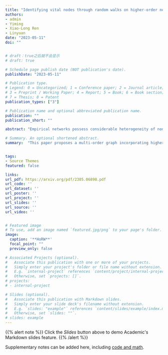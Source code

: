 ```yaml
---
title: "Identifying vital nodes through random walks on higher-order networks"
authors:
- admin
- Yiming
- Xiao-Long Ren
- Linyuan
date: "2023-05-11"
doi: ""


# draft：true之后就不会显示
# draft: true

# Schedule page publish date (NOT publication's date).
publishDate: "2023-05-11"

# Publication type.
# Legend: 0 = Uncategorized; 1 = Conference paper; 2 = Journal article;
# 3 = Preprint / Working Paper; 4 = Report; 5 = Book; 6 = Book section;
# 7 = Thesis; 8 = Patent
publication_types: ["3"]

# Publication name and optional abbreviated publication name.
publication: ""
publication_short: ""

abstract: "Empirical networks possess considerable heterogeneity of node connections, resulting in a small portion of nodes playing crucial roles in network structure and function. Yet, how to characterize nodes’ influence and identify vital nodes is by far still unclear in the study of networks with higher-order interactions. In this paper, we introduce a multi-order graph obtained by incorporating the higher-order bipartite graph and the classical pairwise graph, and propose a Higher-order Augmented Random Walk (HoRW) model through random walking on it. This representation preserves as much information about the higher-interacting network as possible. The results indicate that the proposed method effectively addresses the localization problem of certain classical centralities. In contrast to random walks along pairwise interactions only, performing more walks along higher-order interactions assists in not only identifying the most important nodes but also distinguishing nodes that ranked in the middle and bottom. Our method outperforms classical centralities in identifying vital nodes and can scale to various tasks in networks, including information spread maximization and network dismantling problems. The proposed higher-order representation and the random walk model provide novel insights and potent tools for studying higher-order mechanisms and functionality."

# Summary. An optional shortened abstract.
summary:  "This paper proposes a multi-order graph incorporating higher-order bipartite and pairwise graphs, and introduces a Higher-order Augmented Random Walk (HoRW) model for characterizing nodes’ influence and identifying crucial nodes in higher-order networks. Results show that HoRW outperforms classical centralities in identifying vital nodes and can be applied to various network tasks. The proposed representation and model provide new insights and tools for studying higher-order mechanisms and functionality."


tags:
- Source Themes
featured: false

links:
url_pdf: https://arxiv.org/pdf/2305.06898.pdf
url_code: ''
url_dataset: ''
url_poster: ''
url_project: ''
url_slides: ''
url_source: ''
url_video: ''


# Featured image
# To use, add an image named `featured.jpg/png` to your page's folder. 
image:
  caption: '**HoRW**'
  focal_point: ""
  preview_only: false

# Associated Projects (optional).
#   Associate this publication with one or more of your projects.
#   Simply enter your project's folder or file name without extension.
#   E.g. `internal-project` references `content/project/internal-project/index.md`.
#   Otherwise, set `projects: []`.
# projects:
# - internal-project

# Slides (optional).
#   Associate this publication with Markdown slides.
#   Simply enter your slide deck's filename without extension.
#   E.g. `slides: "example"` references `content/slides/example/index.md`.
#   Otherwise, set `slides: ""`.
# slides: example
---
```


{{% alert note %}}
Click the *Slides* button above to demo Academic's Markdown slides feature.
{{% /alert %}}

Supplementary notes can be added here, including [code and math](xx).

